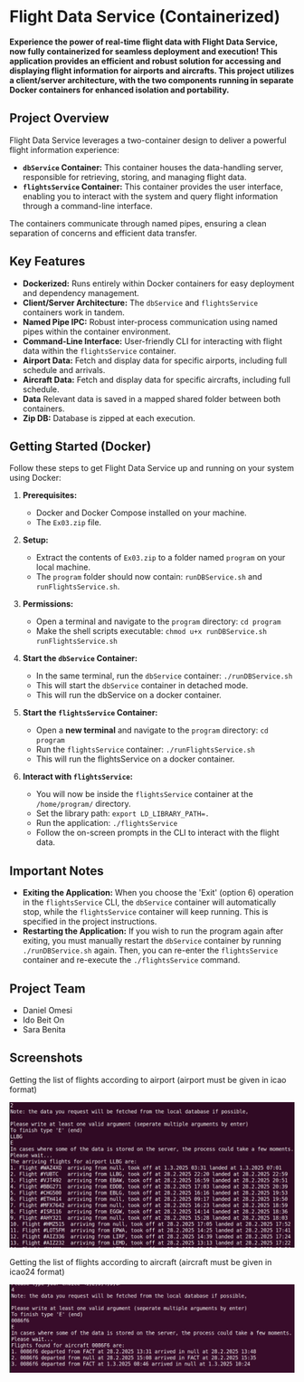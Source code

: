 # Flight Data Service (Containerized)

**Experience the power of real-time flight data with Flight Data Service, now fully containerized for seamless deployment and execution! This application provides an efficient and robust solution for accessing and displaying flight information for airports and aircrafts. This project utilizes a client/server architecture, with the two components running in separate Docker containers for enhanced isolation and portability.**

## Project Overview

Flight Data Service leverages a two-container design to deliver a powerful flight information experience:

*   **`dbService` Container:** This container houses the data-handling server, responsible for retrieving, storing, and managing flight data.
*   **`flightsService` Container:** This container provides the user interface, enabling you to interact with the system and query flight information through a command-line interface.

The containers communicate through named pipes, ensuring a clean separation of concerns and efficient data transfer.

## Key Features

*   **Dockerized:**  Runs entirely within Docker containers for easy deployment and dependency management.
*   **Client/Server Architecture:** The `dbService` and `flightsService` containers work in tandem.
*   **Named Pipe IPC:** Robust inter-process communication using named pipes within the container environment.
*   **Command-Line Interface:** User-friendly CLI for interacting with flight data within the `flightsService` container.
*   **Airport Data:** Fetch and display data for specific airports, including full schedule and arrivals.
*   **Aircraft Data:** Fetch and display data for specific aircrafts, including full schedule.
*   **Data** Relevant data is saved in a mapped shared folder between both containers.
*    **Zip DB:** Database is zipped at each execution.

## Getting Started (Docker)

Follow these steps to get Flight Data Service up and running on your system using Docker:

1.  **Prerequisites:**
    *   Docker and Docker Compose installed on your machine.
    *   The `Ex03.zip` file.

2.  **Setup:**
    *   Extract the contents of `Ex03.zip` to a folder named `program` on your local machine.
    *   The `program` folder should now contain: `runDBService.sh` and `runFlightsService.sh`.

3.  **Permissions:**
    *   Open a terminal and navigate to the `program` directory: `cd program`
    *   Make the shell scripts executable: `chmod u+x runDBService.sh runFlightsService.sh`

4.  **Start the `dbService` Container:**
    *   In the same terminal, run the `dbService` container: `./runDBService.sh`
    * This will start the `dbService` container in detached mode.
    *   This will run the dbService on a docker container.

5.  **Start the `flightsService` Container:**
    *   Open a **new terminal** and navigate to the `program` directory: `cd program`
    *   Run the `flightsService` container: `./runFlightsService.sh`
    * This will run the flightsService on a docker container.

6.  **Interact with `flightsService`:**
    *   You will now be inside the `flightsService` container at the `/home/program/` directory.
    *   Set the library path: `export LD_LIBRARY_PATH=.`
    *   Run the application: `./flightsService`
    *   Follow the on-screen prompts in the CLI to interact with the flight data.

## Important Notes

*   **Exiting the Application:** When you choose the 'Exit' (option 6) operation in the `flightsService` CLI, the `dbService` container will automatically stop, while the `flightsService` container will keep running. This is specified in the project instructions.
*   **Restarting the Application:** If you wish to run the program again after exiting, you must manually restart the `dbService` container by running `./runDBService.sh` again. Then, you can re-enter the `flightsService` container and re-execute the `./flightsService` command.

## Project Team

*   Daniel Omesi
*   Ido Beit On
*   Sara Benita

## Screenshots

Getting the list of flights according to airport (airport must be given in icao format)

![image](readme-images/flights-by-airport.png)


Getting the list of flights according to aircraft (aircraft must be given in icao24 format)

![image](readme-images/flights-by-aircraft.png)
